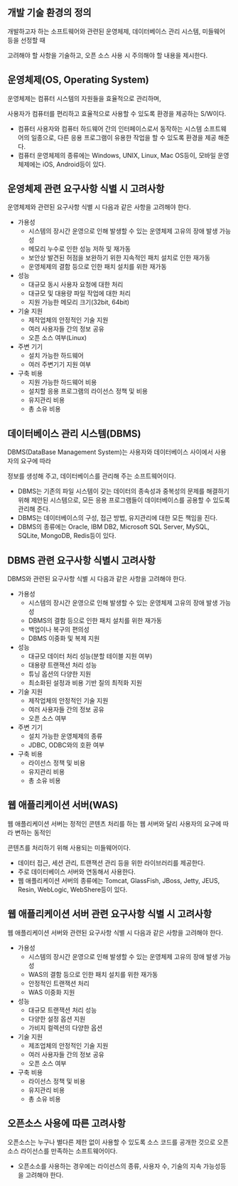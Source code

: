 ## 개발 기술 환경의 정의

개발하고자 하는 소프트웨어와 관련된 운영체제, 데이터베이스 관리 시스템, 미들웨어 등을 선정할 때

고려해야 할 사항을 기술하고, 오픈 소스 사용 시 주의해야 할 내용을 제시한다.

## 운영체제(OS, Operating System)

운영체제는 컴퓨터 시스템의 자원들을 효율적으로 관리하며, 

사용자가 컴퓨터를 편리하고 효율적으로 사용할 수 있도록 환경을 제공하는 S/W이다.

- 컴퓨터 사용자와 컴퓨터 하드웨어 간의 인터페이스로서 동작하는 시스템 소프트웨어의 일종으로,
  다른 응용 프로그램이 유용한 작업을 할 수 있도록 환경을 제공 해준다.
- 컴퓨터 운영체제의 종류에는 Windows, UNIX, Linux, Mac OS등이,
  모바일 운영체제에는 iOS, Android등이 있다.

## 운영체제 관련 요구사항 식별 시 고려사항

운영체제와 관련된 요구사항 식별 시 다음과 같은 사항을 고려해야 한다.

- 가용성
  - 시스템의 장시간 운영으로 인해 발생할 수 있는 운영체제 고유의 장애 발생 가능성
  - 메모리 누수로 인한 성능 저하 및 재가동
  - 보안상 발견된 허점을 보완하기 위한 지속적인 패치 설치로 인한 재가동
  - 운영체제의 결함 등으로 인한 패치 설치를 위한 재가동
- 성능
  - 대규모 동시 사용자 요청에 대한 처리
  - 대규모 및 대용량 파일 작업에 대한 처리
  - 지원 가능한 메모리 크기(32bit, 64bit)
- 기술 지원
  - 제작업체의 안정적인 기술 지원
  - 여러 사용자들 간의 정보 공유
  - 오픈 소스 여부(Linux)
- 주변 기기
  - 설치 가능한 하드웨어
  - 여러 주변기기 지원 여부
- 구축 비용
  - 지원 가능한 하드웨어 비용
  - 설치할 응용 프로그램의 라이선스 정책 및 비용
  - 유지관리 비용
  - 총 소유 비용
 
## 데이터베이스 관리 시스템(DBMS)

DBMS(DataBase Management System)는 사용자와 데이터베이스 사이에서 사용자의 요구에 따라

정보를 생성해 주고, 데이터베이스를 관리해 주는 소프트웨어이다.

- DBMS는 기존의 파일 시스템이 갖는 데이터의 종속성과 중복성의 문제를 해결하기 위해 제안된
  시스템으로, 모든 응용 프로그램들이 데이터베이스를 공용할 수 있도록 관리해 준다.
- DBMS는 데이터베이스의 구성, 접근 방법, 유지관리에 대한 모든 책임을 진다.
- DBMS의 종류에는 Oracle, IBM DB2, Microsoft SQL Server, MySQL, SQLite, MongoDB, Redis등이 있다.

## DBMS 관련 요구사항 식별시 고려사항

DBMS와 관련된 요구사항 식별 시 다음과 같은 사항을 고려해야 한다.

- 가용성
  - 시스템의 장시간 운영으로 인해 발생할 수 있는 운영체제 고유의 장애 발생 가능성
  - DBMS의 결함 등으로 인한 패치 설치를 위한 재가동
  - 백업이나 복구의 편의성
  - DBMS 이중화 및 복제 지원
- 성능
  - 대규모 데이터 처리 성능(분할 테이블 지원 여부)
  - 대용량 트랜잭션 처리 성능
  - 튜닝 옵션의 다양한 지원
  - 최소화된 설정과 비용 기반 질의 최적화 지원
- 기술 지원
  - 제작업체의 안정적인 기술 지원
  - 여러 사용자들 간의 정보 공유
  - 오픈 소스 여부
- 주변 기기
  - 설치 가능한 운영체제의 종류
  - JDBC, ODBC와의 호환 여부
- 구축 비용
  - 라이선스 정책 및 비용
  - 유지관리 비용
  - 총 소유 비용
 
## 웹 애플리케이션 서버(WAS)

웹 애플리케이션 서버는 정적인 콘텐츠 처리를 하는 웹 서버와 달리 사용자의 요구에 따라 변하는 동적인

콘텐츠를 처리하기 위해 사용되는 미들웨어이다.

- 데이터 접근, 세션 관리, 트랜잭션 관리 등을 위한 라이브러리를 제공한다.
- 주로 데이터베이스 서버와 연동해서 사용한다.
- 웹 애플리케이션 서버의 종류에는 Tomcat, GlassFish, JBoss, Jetty, JEUS, Resin, WebLogic, WebShere등이 있다.

## 웹 애플리케이션 서버 관련 요구사항 식별 시 고려사항

웹 애플리케이션 서버와 관련된 요구사항 식별 시 다음과 같은 사항을 고려해야 한다.

- 가용성
  - 시스템의 장시간 운영으로 인해 발생할 수 있는 운영체제 고유의 장애 발생 가능성
  - WAS의 결함 등으로 인한 패치 설치를 위한 재가동
  - 안정적인 트랜잭션 처리
  - WAS 이중화 지원
- 성능
  - 대규모 트랜잭션 처리 성능
  - 다양한 설정 옵션 지원
  - 가비지 컬렉션의 다양한 옵션
- 기술 지원
  - 제조업체의 안정적인 기술 지원
  - 여러 사용자들 간의 정보 공유
  - 오픈 소스 여부
- 구축 비용
  - 라이선스 정책 및 비용
  - 유지관리 비용
  - 총 소유 비용
  
 ## 오픈소스 사용에 따른 고려사항

 오픈소스는 누구나 별다른 제한 없이 사용할 수 있도록 소스 코드를 공개한 것으로 오픈 소스 라이선스를 만족하는 소프트웨어이다.

 - 오픈소소를 사용하는 경우에는 라이선스의 종류, 사용자 수, 기술의 지속 가능성등을 고려해야 한다.
